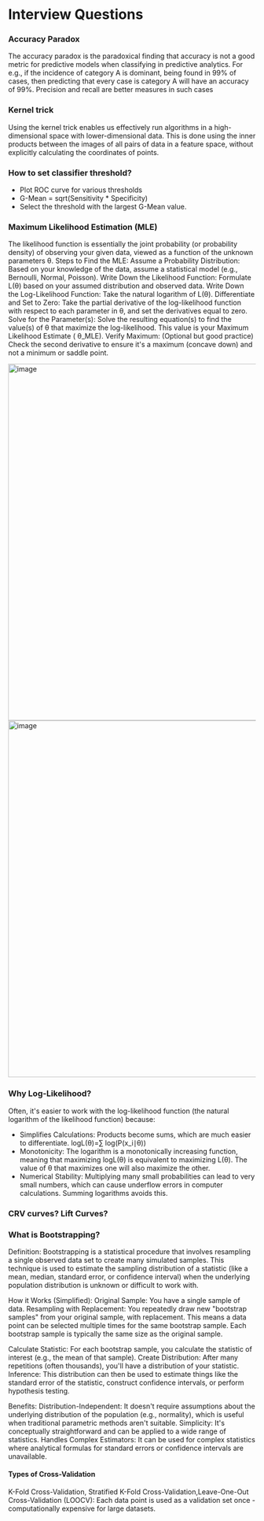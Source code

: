 # Interview Questions

### Accuracy Paradox
The accuracy paradox is the paradoxical finding that accuracy is not a good metric for predictive models when classifying in predictive analytics. For e.g., if the incidence of category A is dominant, being found in 99% of cases, then predicting that every case is category A will have an accuracy of 99%. Precision and recall are better measures in such cases

### Kernel trick
Using the kernel trick enables us effectively run algorithms in a high-dimensional space with lower-dimensional data. This is done using the inner products between the images of all pairs of data in a feature space, without explicitly calculating the coordinates of points.

### How to set classifier threshold?
* Plot ROC curve for various thresholds  
* G-Mean = sqrt(Sensitivity * Specificity)  
* Select the threshold with the largest G-Mean value.

### Maximum Likelihood Estimation (MLE)
The likelihood function is essentially the joint probability (or probability density) of observing your given data, viewed as a function of the unknown parameters θ.
Steps to Find the MLE:
Assume a Probability Distribution: Based on your knowledge of the data, assume a statistical model (e.g., Bernoulli, Normal, Poisson).
Write Down the Likelihood Function: Formulate L(θ) based on your assumed distribution and observed data.
Write Down the Log-Likelihood Function: Take the natural logarithm of L(θ).
Differentiate and Set to Zero: Take the partial derivative of the log-likelihood function with respect to each parameter in θ, and set the derivatives equal to zero.
Solve for the Parameter(s): Solve the resulting equation(s) to find the value(s) of θ that maximize the log-likelihood. This value is your Maximum Likelihood Estimate ( θ_MLE).
Verify Maximum: (Optional but good practice) Check the second derivative to ensure it's a maximum (concave down) and not a minimum or saddle point.

<img width="725" alt="image" src="https://github.com/user-attachments/assets/11b37843-487b-4cea-a80d-e987af7e231c" />
<img width="725" alt="image" src="https://github.com/user-attachments/assets/b449f45d-5b00-4c4e-abd4-59f4f0c96156" />

### Why Log-Likelihood?
Often, it's easier to work with the log-likelihood function (the natural logarithm of the likelihood function) because:
* Simplifies Calculations: Products become sums, which are much easier to differentiate. logL(θ)=∑ log(P(x_i∣θ))
* Monotonicity: The logarithm is a monotonically increasing function, meaning that maximizing logL(θ) is equivalent to maximizing L(θ). The value of θ that maximizes one will also maximize the other.
* Numerical Stability: Multiplying many small probabilities can lead to very small numbers, which can cause underflow errors in computer calculations. Summing logarithms avoids this.
### CRV curves? Lift Curves?

### What is Bootstrapping?
Definition: Bootstrapping is a statistical procedure that involves resampling a single observed data set to create many simulated samples. This technique is used to estimate the sampling distribution of a statistic (like a mean, median, standard error, or confidence interval) when the underlying population distribution is unknown or difficult to work with.

How it Works (Simplified):
Original Sample: You have a single sample of data.
Resampling with Replacement: You repeatedly draw new "bootstrap samples" from your original sample, with replacement. This means a data point can be selected multiple times for the same bootstrap sample. Each bootstrap sample is typically the same size as the original sample.

Calculate Statistic: For each bootstrap sample, you calculate the statistic of interest (e.g., the mean of that sample).
Create Distribution: After many repetitions (often thousands), you'll have a distribution of your statistic.
Inference: This distribution can then be used to estimate things like the standard error of the statistic, construct confidence intervals, or perform hypothesis testing.

Benefits:
Distribution-Independent: It doesn't require assumptions about the underlying distribution of the population (e.g., normality), which is useful when traditional parametric methods aren't suitable.
Simplicity: It's conceptually straightforward and can be applied to a wide range of statistics.
Handles Complex Estimators: It can be used for complex statistics where analytical formulas for standard errors or confidence intervals are unavailable.

#### Types of Cross-Validation
K-Fold Cross-Validation, Stratified K-Fold Cross-Validation,Leave-One-Out Cross-Validation (LOOCV): Each data point is used as a validation set once - computationally expensive for large datasets.
